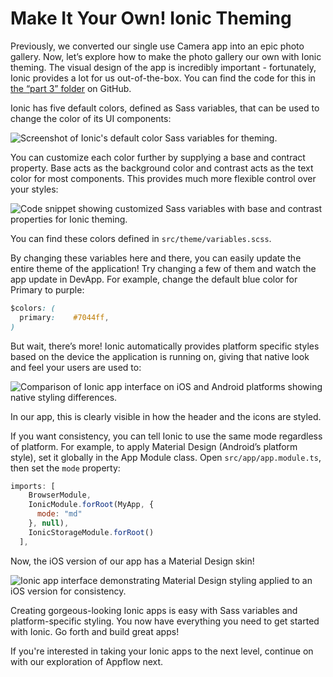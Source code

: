 # Make It Your Own! Ionic Theming

Previously, we converted our single use Camera app into an epic photo gallery. Now, let’s explore how to make the photo gallery our own with Ionic theming. The visual design of the app is incredibly important - fortunately, Ionic provides a lot for us out-of-the-box. You can find the code for this in [the “part 3” folder](https://github.com/ionic-team/photo-gallery-tutorial-ionic3/tree/master/part3) on GitHub.

Ionic has five default colors, defined as Sass variables, that can be used to change the color of its UI components:

![Screenshot of Ionic's default color Sass variables for theming.](/img/guides/first-app-v3/v3-theming.png "Default Ionic Sass Variables")

You can customize each color further by supplying a base and contract property. Base acts as the background color and contrast acts as the text color for most components. This provides much more flexible control over your styles:

![Code snippet showing customized Sass variables with base and contrast properties for Ionic theming.](/img/guides/first-app-v3/v3-themeColors.png "Customized Ionic Sass Variables")

You can find these colors defined in `src/theme/variables.scss`.

By changing these variables here and there, you can easily update the entire theme of the application! Try changing a few of them and watch the app update in DevApp. For example, change the default blue color for Primary to purple:

```Css
$colors: (
  primary:    #7044ff,
)
```

But wait, there’s more! Ionic automatically provides platform specific styles based on the device the application is running on, giving that native look and feel your users are used to:

![Comparison of Ionic app interface on iOS and Android platforms showing native styling differences.](/img/guides/first-app-v3/ion-lab-comparison.png "Ionic Platform Specific Styles")

In our app, this is clearly visible in how the header and the icons are styled.

If you want consistency, you can tell Ionic to use the same mode regardless of platform. For example, to apply Material Design (Android’s platform style), set it globally in the App Module class. Open `src/app/app.module.ts`, then set the `mode` property:

```Javascript
imports: [
    BrowserModule,
    IonicModule.forRoot(MyApp, {
      mode: "md"
    }, null),
    IonicStorageModule.forRoot()
  ],
```

Now, the iOS version of our app has a Material Design skin!

![Ionic app interface demonstrating Material Design styling applied to an iOS version for consistency.](/img/guides/first-app-v3/ion-lab-md-styling.png "Ionic Material Design Styling")

Creating gorgeous-looking Ionic apps is easy with Sass variables and platform-specific styling. You now have everything you need to get started with Ionic. Go forth and build great apps!

If you're interested in taking your Ionic apps to the next level, continue on with our exploration of Appflow next.
